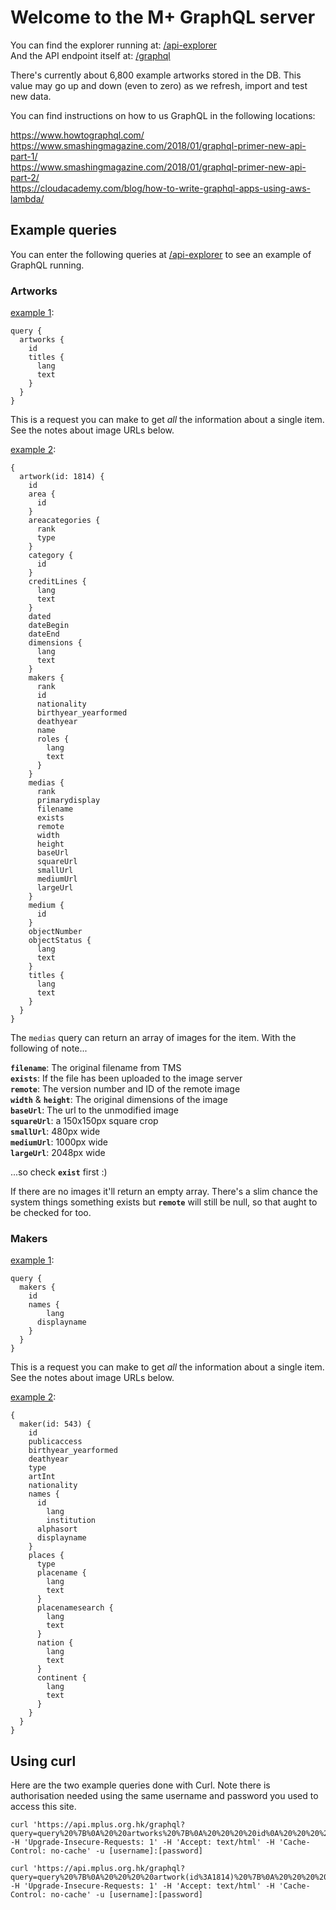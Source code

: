 # Welcome to the M+ GraphQL server

You can find the explorer running at: [/api-explorer](/api-explorer)  
And the API endpoint itself at: [/graphql](/graphql)

There's currently about 6,800 example artworks stored in the DB. This value may go up and down (even to zero) as we refresh, import and test new data.

You can find instructions on how to us GraphQL in the following locations:

https://www.howtographql.com/  
https://www.smashingmagazine.com/2018/01/graphql-primer-new-api-part-1/  
https://www.smashingmagazine.com/2018/01/graphql-primer-new-api-part-2/  
https://cloudacademy.com/blog/how-to-write-graphql-apps-using-aws-lambda/

## Example queries

You can enter the following queries at [/api-explorer](/api-explorer) to see an example of GraphQL running.

### Artworks

[example 1](/api-explorer?query=query%20%7B%0A%20%20artworks%20%7B%0A%20%20%20%20id%0A%20%20%20%20titles%20%7B%0A%20%20%20%20%20%20lang%0A%20%20%20%20%20%20text%0A%20%20%20%20%7D%0A%20%20%7D%0A%7D):

```
query {
  artworks {
    id
    titles {
      lang
      text
    }
  }
}
```

This is a request you can make to get _all_ the information about a single item. See the notes about image URLs below.

[example 2](/api-explorer?query=%7B%0D%0A%20%20artwork%28id%3A%201814%29%20%7B%0A%20%20%20%20id%0A%20%20%20%20area%20%7B%0A%20%20%20%20%20%20id%0A%20%20%20%20%7D%0A%20%20%20%20areacategories%20%7B%0A%20%20%20%20%20%20rank%0A%20%20%20%20%20%20type%0A%20%20%20%20%7D%0A%20%20%20%20category%20%7B%0A%20%20%20%20%20%20id%0A%20%20%20%20%7D%0A%20%20%20%20creditLines%20%7B%0A%20%20%20%20%20%20lang%0A%20%20%20%20%20%20text%0A%20%20%20%20%7D%0A%20%20%20%20dated%0A%20%20%20%20dateBegin%0A%20%20%20%20dateEnd%0A%20%20%20%20dimensions%20%7B%0A%20%20%20%20%20%20lang%0A%20%20%20%20%20%20text%0A%20%20%20%20%7D%0A%20%20%20%20makers%20%7B%0A%20%20%20%20%20%20rank%0A%20%20%20%20%20%20id%0A%20%20%20%20%20%20nationality%0A%20%20%20%20%20%20birthyear_yearformed%0A%20%20%20%20%20%20deathyear%0A%20%20%20%20%20%20name%0A%20%20%20%20%20%20roles%20%7B%0A%20%20%20%20%20%20%20%20lang%0A%20%20%20%20%20%20%20%20text%0A%20%20%20%20%20%20%7D%0A%20%20%20%20%7D%0A%20%20%20%20medias%20%7B%0A%20%20%20%20%20%20rank%0A%20%20%20%20%20%20primarydisplay%0A%20%20%20%20%20%20filename%0A%20%20%20%20%20%20exists%0A%20%20%20%20%20%20remote%0A%20%20%20%20%20%20width%0A%20%20%20%20%20%20height%0A%20%20%20%20%20%20baseUrl%0A%20%20%20%20%20%20squareUrl%0A%20%20%20%20%20%20smallUrl%0A%20%20%20%20%20%20mediumUrl%0A%20%20%20%20%20%20largeUrl%0A%20%20%20%20%7D%0A%20%20%20%20medium%20%7B%0A%20%20%20%20%20%20id%0A%20%20%20%20%7D%0A%20%20%20%20objectNumber%0A%20%20%20%20objectStatus%20%7B%0A%20%20%20%20%20%20lang%0A%20%20%20%20%20%20text%0A%20%20%20%20%7D%0A%20%20%20%20titles%20%7B%0A%20%20%20%20%20%20lang%0A%20%20%20%20%20%20text%0A%20%20%20%20%7D%0A%20%20%7D%0A%7D):

```
{
  artwork(id: 1814) {
    id
    area {
      id
    }
    areacategories {
      rank
      type
    }
    category {
      id
    }
    creditLines {
      lang
      text
    }
    dated
    dateBegin
    dateEnd
    dimensions {
      lang
      text
    }
    makers {
      rank
      id
      nationality
      birthyear_yearformed
      deathyear
      name
      roles {
        lang
        text
      }
    }
    medias {
      rank
      primarydisplay
      filename
      exists
      remote
      width
      height
      baseUrl
      squareUrl
      smallUrl
      mediumUrl
      largeUrl
    }
    medium {
      id
    }
    objectNumber
    objectStatus {
      lang
      text
    }
    titles {
      lang
      text
    }
  }
}
```

The `medias` query can return an array of images for the item. With the following of note...

**`filename`**: The original filename from TMS  
**`exists`**: If the file has been uploaded to the image server  
**`remote`**: The version number and ID of the remote image  
**`width`** & **`height`**: The original dimensions of the image  
**`baseUrl`**: The url to the unmodified image  
**`squareUrl`**: a 150x150px square crop  
**`smallUrl`**: 480px wide  
**`mediumUrl`**: 1000px wide  
**`largeUrl`**: 2048px wide

...so check **`exist`** first :)

If there are no images it'll return an empty array. There's a slim chance the system things something exists but **`remote`** will still be null, so that aught to be checked for too.

### Makers

[example 1](/api-explorer?query=query%20%7B%0A%20%20makers%20%7B%0A%20%20%20%20id%0A%20%20%20%20names%20%7B%0A%20%20%20%20%20%20%20%20lang%0A%20%20%20%20%20%20displayname%0A%20%20%20%20%7D%0A%20%20%7D%0A%7D):

```
query {
  makers {
    id
    names {
    	lang
      displayname
    }
  }
}
```

This is a request you can make to get _all_ the information about a single item. See the notes about image URLs below.

[example 2](/api-explorer?query=%7B%0A%20%20maker%28id%3A%20543%29%20%7B%0A%20%20%20%20id%0A%20%20%20%20publicaccess%0A%20%20%20%20birthyear_yearformed%0A%20%20%20%20deathyear%0A%20%20%20%20type%0A%20%20%20%20artInt%0A%20%20%20%20nationality%0A%20%20%20%20names%20%7B%0A%20%20%20%20%20%20id%0A%20%20%20%20%20%20%20%20lang%0A%20%20%20%20%20%20%20%20institution%0A%20%20%20%20%20%20alphasort%0A%20%20%20%20%20%20displayname%0A%20%20%20%20%7D%0A%20%20%20%20places%20%7B%0A%20%20%20%20%20%20type%0A%20%20%20%20%20%20placename%20%7B%0A%20%20%20%20%20%20%20%20lang%0A%20%20%20%20%20%20%20%20text%0A%20%20%20%20%20%20%7D%0A%20%20%20%20%20%20placenamesearch%20%7B%0A%20%20%20%20%20%20%20%20lang%0A%20%20%20%20%20%20%20%20text%0A%20%20%20%20%20%20%7D%0A%20%20%20%20%20%20nation%20%7B%0A%20%20%20%20%20%20%20%20lang%0A%20%20%20%20%20%20%20%20text%0A%20%20%20%20%20%20%7D%0A%20%20%20%20%20%20continent%20%7B%0A%20%20%20%20%20%20%20%20lang%0A%20%20%20%20%20%20%20%20text%0A%20%20%20%20%20%20%7D%0A%20%20%20%20%7D%0A%20%20%7D%0A%7D):

```
{
  maker(id: 543) {
    id
    publicaccess
    birthyear_yearformed
    deathyear
    type
    artInt
    nationality
    names {
      id
    	lang
    	institution
      alphasort
      displayname
    }
    places {
      type
      placename {
        lang
        text
      }
      placenamesearch {
        lang
        text
      }
      nation {
        lang
        text
      }
      continent {
        lang
        text
      }
    }
  }
}
```

## Using curl

Here are the two example queries done with Curl. Note there is authorisation needed using the same username and password you used to access this site.

```
curl 'https://api.mplus.org.hk/graphql?query=query%20%7B%0A%20%20artworks%20%7B%0A%20%20%20%20id%0A%20%20%20%20titles%20%7B%0A%20%20%20%20%20%20lang%0A%20%20%20%20%20%20text%0A%20%20%20%20%7D%0A%20%20%7D%0A%7D' -H 'Upgrade-Insecure-Requests: 1' -H 'Accept: text/html' -H 'Cache-Control: no-cache' -u [username]:[password]
```

```
curl 'https://api.mplus.org.hk/graphql?query=query%20%7B%0A%20%20%20%20artwork(id%3A1814)%20%7B%0A%20%20%20%20%20%20%20%20id%0A%20%20%20%20%20%20%20%20titles%20%7B%0A%20%20%20%20%20%20%20%20%20%20%20%20lang%0A%20%20%20%20%20%20%20%20%20%20%20%20text%0A%20%20%20%20%20%20%20%20%7D%0A%20%20%20%20%7D%0A%7D' -H 'Upgrade-Insecure-Requests: 1' -H 'Accept: text/html' -H 'Cache-Control: no-cache' -u [username]:[password]
```
